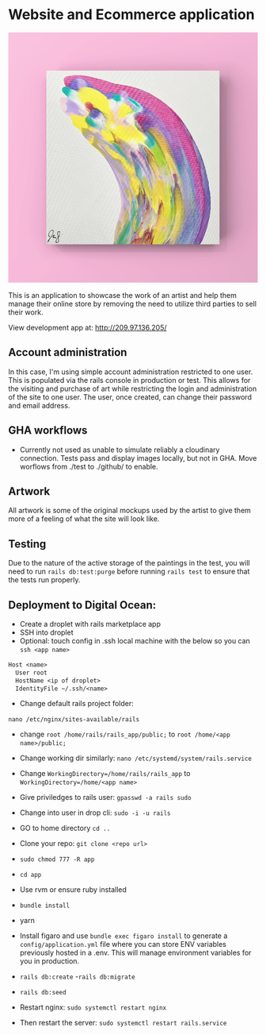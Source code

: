 # Website and Ecommerce application

![Beautiful Art Piece by Artist](https://github.com/AngelLozan/aoj/blob/master/app/assets/images/photo1.jpeg?raw=true)

This is an application to showcase the work of an artist and help them manage their online store by removing the need to utilize third parties to sell their work.

View development app at: http://209.97.136.205/

## Account administration

In this case, I'm using simple account administration restricted to one user. This is populated via the rails console in production or test. This allows for the visiting and purchase of art while restricting the login and administration of the site to one user. The user, once created, can change their password and email address.

## GHA workflows
- Currently not used as unable to simulate reliably a cloudinary connection. Tests pass and display images locally, but not in GHA. Move worflows from ./test to ./github/ to enable.

## Artwork
All artwork is some of the original mockups used by the artist to give them more of a feeling of what the site will look like.

## Testing
Due to the nature of the active storage of the paintings in the test, you will need to run `rails db:test:purge` before running `rails test` to ensure that the tests run properly.

## Deployment to Digital Ocean:
- Create a droplet with rails marketplace app
- SSH into droplet
- Optional: touch config in .ssh local machine with the below so you can `ssh <app name>`
```
Host <name>
  User root
  HostName <ip of droplet>
  IdentityFile ~/.ssh/<name>
```
- Change default rails project folder:

`nano /etc/nginx/sites-available/rails`

- change `root /home/rails/rails_app/public;` to `root /home/<app name>/public;`

- Change working dir similarly:
`nano /etc/systemd/system/rails.service`

- Change `WorkingDirectory=/home/rails/rails_app` to `WorkingDirectory=/home/<app name>`

- Give priviledges to rails user: `gpasswd -a rails sudo`
- Change into user in drop cli: `sudo -i -u rails`

- GO to home directory `cd ..`
- Clone your repo: `git clone <repo url>`
- `sudo chmod 777 -R app`
- `cd app`
- Use rvm or ensure ruby installed
- `bundle install`
- yarn
- Install figaro and use `bundle exec figaro install` to generate a `config/application.yml` file where you can store ENV variables previously hosted in a .env. This will manage environment variables for you in production.
- `rails db:create`
-`rails db:migrate`
- `rails db:seed`
- Restart nginx: `sudo systemctl restart nginx`
- Then restart the server: `sudo systemctl restart rails.service`
